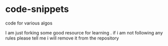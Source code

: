 code-snippets
=============

code for various algos

I am just forking some good resource for learning . if i am not following any rules please tell me i will remove it from the 
repository
